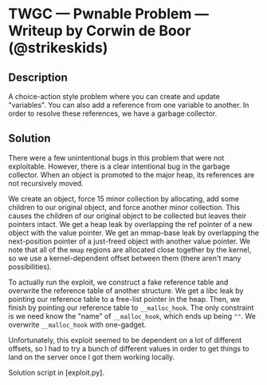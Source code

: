 # TWGC — Pwnable Problem — Writeup by Corwin de Boor (@strikeskids)

## Description

A choice-action style problem where you can create and update "variables". You can also
add a reference from one variable to another. In order to resolve these references, we have a
garbage collector.

## Solution

There were a few unintentional bugs in this problem that were not exploitable. However, there is a
clear intentional bug in the garbage collector. When an object is promoted to the major heap,
its references are not recursively moved.

We create an object, force 15 minor collection by allocating, add some children to our original
object, and force another minor collection. This causes the children of our original object
to be collected but leaves their pointers intact. We get a heap leak by overlapping the ref
pointer of a new object with the value pointer. We get an mmap-base leak by overlapping the next-position
pointer of a just-freed object with another value pointer. We note that all of the `mmap` regions are
allocated close together by the kernel, so we use a kernel-dependent offset between them (there aren't
many possibilities).

To actually run the exploit, we construct a fake reference table and overwrite the reference table
of another structure. We get a libc leak by pointing our reference table to a free-list pointer
in the heap. Then, we finish by pointing our reference table to `__malloc_hook`. The only constraint
is we need know the "name" of `__malloc_hook`, which ends up being `""`. We overwrite `__malloc_hook`
with one-gadget.

Unfortunately, this exploit seemed to be dependent on a lot of different offsets, so I had to try
a bunch of different values in order to get things to land on the server once I got them working locally.

Solution script in [exploit.py].